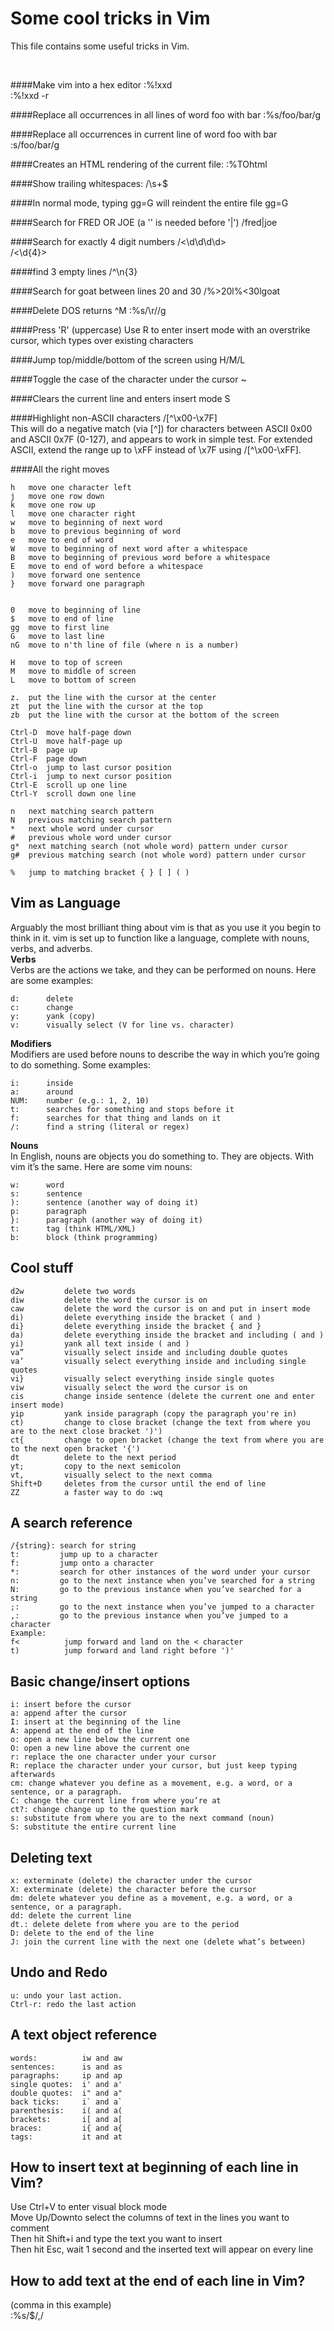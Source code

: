 Some cool tricks in Vim
=======================

This file contains some useful tricks in Vim.

<br>

####Make vim into a hex editor
:%!xxd  
:%!xxd -r  

####Replace all occurrences in all lines of word foo with bar
:%s/foo/bar/g

####Replace all occurrences in current line of word foo with bar
:s/foo/bar/g

####Creates an HTML rendering of the current file:
:%TOhtml

####Show trailing whitespaces:
/\s\+$

####In normal mode, typing gg=G will reindent the entire file
gg=G

####Search for FRED OR JOE (a '\' is needed before '|')
/fred\|joe

####Search for exactly 4 digit numbers
/\<\d\d\d\d\>  
/\<\d\{4}\>  

####find 3 empty lines
/^\n\{3}

####Search for goat between lines 20 and 30
/\%>20l\%<30lgoat

####Delete DOS returns ^M
:%s/\r//g

####Press 'R' (uppercase)
Use R to enter insert mode with an overstrike cursor, which types over existing characters

####Jump top/middle/bottom of the screen using
H/M/L

####Toggle the case of the character under the cursor
~

####Clears the current line and enters insert mode
S

####Highlight non-ASCII characters
/[^\x00-\x7F]  
This will do a negative match (via [^]) for characters between ASCII 0x00 and ASCII 0x7F (0-127), and appears to work in simple test. For extended ASCII, extend the range up to \xFF instead of \x7F using /[^\x00-\xFF].

####All the right moves
```
h   move one character left
j   move one row down
k   move one row up
l   move one character right
w   move to beginning of next word
b   move to previous beginning of word
e   move to end of word
W   move to beginning of next word after a whitespace
B   move to beginning of previous word before a whitespace
E   move to end of word before a whitespace
)   move forward one sentence
}   move forward one paragraph


0   move to beginning of line
$   move to end of line
gg  move to first line
G   move to last line
nG  move to n'th line of file (where n is a number)

H   move to top of screen
M   move to middle of screen
L   move to bottom of screen

z.  put the line with the cursor at the center
zt  put the line with the cursor at the top
zb  put the line with the cursor at the bottom of the screen

Ctrl-D  move half-page down
Ctrl-U  move half-page up
Ctrl-B  page up
Ctrl-F  page down
Ctrl-o  jump to last cursor position
Ctrl-i  jump to next cursor position
Ctrl-E  scroll up one line
Ctrl-Y  scroll down one line

n   next matching search pattern
N   previous matching search pattern
*   next whole word under cursor
#   previous whole word under cursor
g*  next matching search (not whole word) pattern under cursor
g#  previous matching search (not whole word) pattern under cursor

%   jump to matching bracket { } [ ] ( )
```

Vim as Language
---------------
Arguably the most brilliant thing about vim is that as you use it you begin to think in it. vim is set up to function like a language, complete with nouns, verbs, and adverbs.  
**Verbs**  
Verbs are the actions we take, and they can be performed on nouns. Here are some examples:  
```
d:      delete
c:      change
y:      yank (copy)
v:      visually select (V for line vs. character)
```

**Modifiers**  
Modifiers are used before nouns to describe the way in which you’re going to do something. Some examples:  
```
i:      inside
a:      around
NUM:    number (e.g.: 1, 2, 10)
t:      searches for something and stops before it
f:      searches for that thing and lands on it
/:      find a string (literal or regex)
```

**Nouns**  
In English, nouns are objects you do something to. They are objects. With vim it’s the same. Here are some vim nouns:  
```
w:      word
s:      sentence
):      sentence (another way of doing it)
p:      paragraph
}:      paragraph (another way of doing it)
t:      tag (think HTML/XML)
b:      block (think programming)
```

Cool stuff
----------
```
d2w         delete two words
diw         delete the word the cursor is on
caw         delete the word the cursor is on and put in insert mode
di)         delete everything inside the bracket ( and )
di}         delete everything inside the bracket { and }
da)         delete everything inside the bracket and including ( and )
yi)         yank all text inside ( and )
va”         visually select inside and including double quotes
va’         visually select everything inside and including single quotes
vi}         visually select everything inside single quotes
viw         visually select the word the cursor is on
cis         change inside sentence (delete the current one and enter insert mode)
yip         yank inside paragraph (copy the paragraph you're in)
ct)         change to close bracket (change the text from where you are to the next close bracket ')')
ct{         change to open bracket (change the text from where you are to the next open bracket '{')
dt          delete to the next period
yt;         copy to the next semicolon
vt,         visually select to the next comma
Shift+D     deletes from the cursor until the end of line
ZZ          a faster way to do :wq
```

A search reference
------------------
```
/{string}: search for string
t:         jump up to a character
f:         jump onto a character
*:         search for other instances of the word under your cursor
n:         go to the next instance when you’ve searched for a string
N:         go to the previous instance when you’ve searched for a string
;:         go to the next instance when you’ve jumped to a character
,:         go to the previous instance when you’ve jumped to a character
Example:
f<          jump forward and land on the < character
t)          jump forward and land right before ')'
```

Basic change/insert options
---------------------------
```
i: insert before the cursor
a: append after the cursor
I: insert at the beginning of the line
A: append at the end of the line
o: open a new line below the current one
O: open a new line above the current one
r: replace the one character under your cursor
R: replace the character under your cursor, but just keep typing afterwards
cm: change whatever you define as a movement, e.g. a word, or a sentence, or a paragraph.
C: change the current line from where you’re at
ct?: change change up to the question mark
s: substitute from where you are to the next command (noun)
S: substitute the entire current line
```

Deleting text
-------------
```
x: exterminate (delete) the character under the cursor
X: exterminate (delete) the character before the cursor
dm: delete whatever you define as a movement, e.g. a word, or a sentence, or a paragraph.
dd: delete the current line
dt.: delete delete from where you are to the period
D: delete to the end of the line
J: join the current line with the next one (delete what’s between)
```

Undo and Redo
-------------
```
u: undo your last action.
Ctrl-r: redo the last action
```

A text object reference
-----------------------
```
words:          iw and aw
sentences:      is and as
paragraphs:     ip and ap
single quotes:  i' and a'
double quotes:  i" and a"
back ticks:     i` and a`
parenthesis:    i( and a(
brackets:       i[ and a[
braces:         i{ and a{
tags:           it and at
```

How to insert text at beginning of each line in Vim?
----------------------------------------------------
Use Ctrl+V to enter visual block mode  
Move Up/Downto select the columns of text in the lines you want to comment  
Then hit Shift+i and type the text you want to insert  
Then hit Esc, wait 1 second and the inserted text will appear on every line  

How to add text at the end of each line in Vim?
-----------------------------------------------
(comma in this example)  
:%s/$/,/

